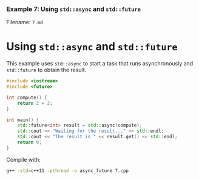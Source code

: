 ### Example 7: Using `std::async` and `std::future`
Filename: `7.md`
# Using `std::async` and `std::future`

This example uses `std::async` to start a task that runs asynchronously and `std::future` to obtain the result.

```cpp
#include <iostream>
#include <future>

int compute() {
    return 2 + 2;
}

int main() {
    std::future<int> result = std::async(compute);
    std::cout << "Waiting for the result..." << std::endl;
    std::cout << "The result is " << result.get() << std::endl;
    return 0;
}
```

Compile with:
```bash
g++ -std=c++11 -pthread -o async_future 7.cpp
```
 
 